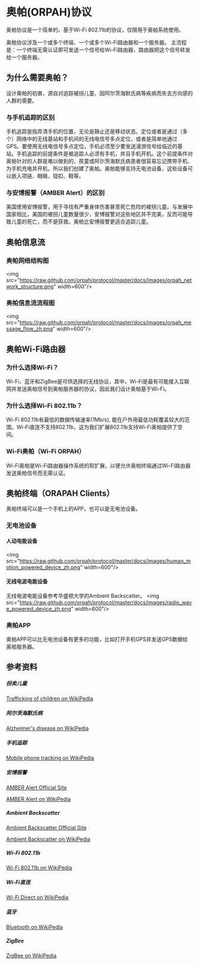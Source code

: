 奥帕(ORPAH)协议
==============

奥帕协议是一个简单的、基于Wi-Fi 802.11b的协议，仅限用于奥帕系统使用。

奥帕协议涉及一个或多个终端、一个或多个Wi-Fi路由器和一个服务器。
主流程是：一个终端无需认证即可发送一个信号给Wi-Fi路由器，路由器把这个信号转发给一个服务器。


## 为什么需要奥帕？
设计奥帕的初衷，源自对追踪被拐儿童、因阿尔茨海默氏病等疾病而失去方向感的人群的需要。

### 与手机追踪的区别
手机追踪是指弄清手机的位置，无论是静止还是移动状态。定位或者是通过（多个）网络中的无线基站和手机间的无线电信号多点定位，或者是简单地通过GPS。要使用无线电信号多点定位，手机必须至少要发送漫游信号给临近的基站。手机追踪的前提条件是被追踪人必须有手机，并且手机开机。这个前提条件对奥帕针对的人群是难以做到的，孩童或阿尔茨海默氏病患者很容易忘记携带手机、为手机充电并开机，所以我们创建了奥帕。奥帕能够支持无电池设备，这些设备可以嵌入项链、眼睛、钮扣、鞋等。

### 与安博报警（AMBER Alert）的区别
美国使用安博报警，用于寻找有严重身体伤害甚至死亡危险的被拐儿童。与发展中国家相比，美国的被拐儿童数量很少，安博报警对这些地区并不完美，反而可能导致儿童的死亡，而不是获救。奥帕比安博报警更适合追踪儿童。


## 奥帕信息流
### 奥帕网络结构图
<img src="https://raw.github.com/orpah/protocol/master/docs/images/orpah_network_structure.png" width=600"/>

### 奥帕信息流流程图
<img src="https://raw.github.com/orpah/protocol/master/docs/images/orpah_message_flow_zh.png" width=600"/>


## 奥帕Wi-Fi路由器
### 为什么选择Wi-Fi？
Wi-Fi、蓝牙和ZigBee是可供选择的无线协议，其中，Wi-Fi是最有可能接入互联网并发送奥帕信号到奥帕服务器的协议，因此我们设计奥帕基于Wi-Fi。

### 为什么选择Wi-Fi 802.11b？
Wi-Fi 802.11b有最低的数据传输速率(1Mb/s), 能在户外用最低功耗覆盖较大的范围。Wi-Fi直连不支持802.11b，这为我们扩展802.11b支持Wi-Fi奥帕提供了空间。

### Wi-Fi奥帕（Wi-Fi ORPAH）
Wi-Fi奥帕是Wi-Fi路由器操作系统的软扩展，以便允许奥帕终端通过Wi-Fi路由器发送奥帕信号而无需认证。


## 奥帕终端（ORAPAH Clients）
奥帕终端可以是一个手机上的APP，也可以是无电池设备。

### 无电池设备
#### 人动电能设备
<img src="https://raw.github.com/orpah/protocol/master/docs/images/human_motion_powered_device_zh.png" width=600"/>

#### 无线电波电能设备
无线电波电能设备参考华盛顿大学的Ambient Backscatter。
<img src="https://raw.github.com/orpah/protocol/master/docs/images/radio_wave_powered_device_zh.png" width=600"/>

### 奥帕APP
奥帕APP可以比无电池设备有更多的功能，比如打开手机GPS并发送GPS数据给奥帕服务器。


## 参考资料
##### 拐卖儿童
[Trafficking of children on WikiPedia](https://en.wikipedia.org/wiki/Trafficking_of_children)

##### 阿尔茨海默氏病
[Alzheimer's disease on WikiPedia](https://en.wikipedia.org/wiki/Alzheimer%27s_disease)

##### 手机追踪
[Mobile phone tracking on WikiPedia](https://en.wikipedia.org/wiki/Mobile_phone_tracking)

##### 安博报警
[AMBER Alert Official Site](http://www.amberalert.gov/)

[AMBER Alert on WikiPedia](https://en.wikipedia.org/wiki/AMBER_Alert)

##### Ambient Backscatter
[Ambient Backscatter Official Site](http://abc.cs.washington.edu/)

[Ambient Backscatter on WikiPedia](https://en.wikipedia.org/wiki/Ambient_backscatter)

##### Wi-Fi 802.11b
[Wi-Fi 802.11b on WikiPedia](https://en.wikipedia.org/wiki/IEEE_802.11#802.11b)

##### Wi-Fi直连
[Wi-Fi Direct on WikiPedia](https://en.wikipedia.org/wiki/Wi-Fi_Direct)

##### 蓝牙
[Bluetooth on WikiPedia](https://en.wikipedia.org/wiki/Bluetooth)

##### ZigBee
[ZigBee on WikiPedia](https://en.wikipedia.org/wiki/ZigBee)
